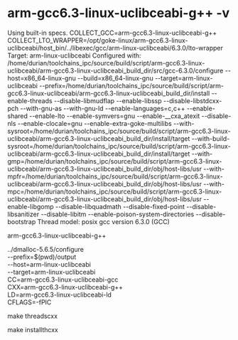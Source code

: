 # arm-gcc6.3-linux-uclibceabi-g++ -v
Using built-in specs.
COLLECT_GCC=arm-gcc6.3-linux-uclibceabi-g++
COLLECT_LTO_WRAPPER=/opt/goke-linux/arm-gcc6.3-linux-uclibceabi/host_bin/../libexec/gcc/arm-linux-uclibceabi/6.3.0/lto-wrapper
Target: arm-linux-uclibceabi
Configured with: /home/durian/toolchains_ipc/source/build/script/arm-gcc6.3-linux-uclibceabi/arm-gcc6.3-linux-uclibceabi_build_dir/src/gcc-6.3.0/configure --host=x86_64-linux-gnu --build=x86_64-linux-gnu --target=arm-linux-uclibceabi --prefix=/home/durian/toolchains_ipc/source/build/script/arm-gcc6.3-linux-uclibceabi/arm-gcc6.3-linux-uclibceabi_build_dir/install --enable-threads --disable-libmudflap --enable-libssp --disable-libstdcxx-pch --with-gnu-as --with-gnu-ld --enable-languages=c,c++ --enable-shared --enable-lto --enable-symvers=gnu --enable-__cxa_atexit --disable-nls --enable-clocale=gnu --enable-extra-goke-multilibs --with-sysroot=/home/durian/toolchains_ipc/source/build/script/arm-gcc6.3-linux-uclibceabi/arm-gcc6.3-linux-uclibceabi_build_dir/install/target --with-build-sysroot=/home/durian/toolchains_ipc/source/build/script/arm-gcc6.3-linux-uclibceabi/arm-gcc6.3-linux-uclibceabi_build_dir/install/target --with-gmp=/home/durian/toolchains_ipc/source/build/script/arm-gcc6.3-linux-uclibceabi/arm-gcc6.3-linux-uclibceabi_build_dir/obj/host-libs/usr --with-mpfr=/home/durian/toolchains_ipc/source/build/script/arm-gcc6.3-linux-uclibceabi/arm-gcc6.3-linux-uclibceabi_build_dir/obj/host-libs/usr --with-mpc=/home/durian/toolchains_ipc/source/build/script/arm-gcc6.3-linux-uclibceabi/arm-gcc6.3-linux-uclibceabi_build_dir/obj/host-libs/usr --enable-libgomp --disable-libquadmath --disable-fixed-point --disable-libsanitizer --disable-libitm --enable-poison-system-directories --disable-bootstrap
Thread model: posix
gcc version 6.3.0 (GCC)

arm-gcc6.3-linux-uclibceabi-g++

../dmalloc-5.6.5/configure \
    --prefix=$(pwd)/output \
    --host=arm-linux-uclibceabi \
    --target=arm-linux-uclibceabi \
    CC=arm-gcc6.3-linux-uclibceabi-gcc \
    CXX=arm-gcc6.3-linux-uclibceabi-g++ \
    LD=arm-gcc6.3-linux-uclibceabi-ld \
    CFLAGS=-fPIC

make threadscxx

make installthcxx